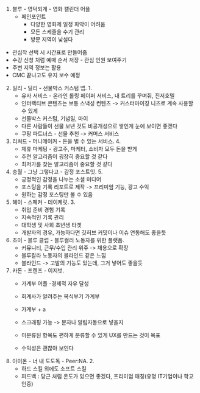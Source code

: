 1. 블루 - 영덕되게 - 영화 캘린더 어플
   - 페인포인트
     - 다양한  영화제 일정 파악이 어려움
     - 모든 스케줄을 수기 관리
     - 방문 지역이 낯설다
 - 관심작 선택 시 시간표로 만들어줌
 - 수강 신청 처럼 예매 순서 저장 - 관심 인원 보여주기
 - 주변 지역 정보는 활용
 - CMC 끝나고도 유지 보수 예정
 2. 밀리 - 딜리 - 선물박스 커스텀 앱. 1.
    - 유사 서비스 - 온라인 롤링 페이퍼 서비스, 내 트리를 꾸며줘, 진저호텔
    - 인터랙티브 콘텐츠는 보통 스낵성 컨텐츠 -> 커스터마이징 니즈로 계속 사용할 수 있게
    - 선물박스 커스텀, 기념일, 마이
    - 다른 사람들이 선물 보낸 것도 비공개성으로 쌓인게 눈에 보이면 좋겠다
    - 쿠팡 파트너스 - 선물 추천 -> 커머스 서비스
3. 리처드 - 머니메이커 - 돈을 벌 수 있는 서비스. 4.
   - 제휴 마케팅 - 광고주, 마케터, 소비자 모두 돈을 받게
   - 추천 알고리즘이 굉장히 중요할 것 같다
   - 최저가를 찾는 알고리즘이 중요할 것 같다
4. 송월 - 그냥 그렇다고 - 감정 포스트잇. 5.
   - 긍정적인 감정을 나누는 소셜 미디어
   - 포스팅을 기록 리포트로 제작 -> 프리미엄 기능, 광고 수익
   - 원하는 감정 포스팅만 볼 수 있음
5. 헤이 - 스페커 - 데이케럿. 3.
   - 취업 준비 경험 기록
   - 지속적인 기록 관리
   - 대학생 및 사회 초년생 타겟
   - 개발자의 경우, 가능하다면 깃허브 커밋이나 이슈 연동해도 좋을듯
6. 초이 - 블루 클럽 - 블루컬러 노동자를 위한 플랫폼.
   - 커뮤니티, 근무/수입 관리 위주 -> 채용으로 확장
   - 블루칼라 노동자의 블라인드 같은 느낌
   - 블라인드 -> 고발의 기능도 있는데, 그거 넣어도 좋을듯
7. 카돈 - 프렌즈 - 이지벗.
   - 가계부 어플 -경제적 자유 달성
   - 회계사가 알려주는 복식부기 가계부
   - 가계부 + a
     
    - 스크래핑 가능 -> 문자나 알림자동으로 넣을지
    - 미분류된 항목도 편하게 분류할 수 있게 UX를 만드는 것이 목표
    - 수익성은 괜찮아 보인다
8. 아이온 - 너 내 도도독 - Peer:NA. 2.
   - 하드 스킬 외에도 소프트 스킬
   - 피드백 : 당근 처럼 온도가 있으면 좋겠다, 프리미엄 매칭(유명 IT기업이나 학교 인증)